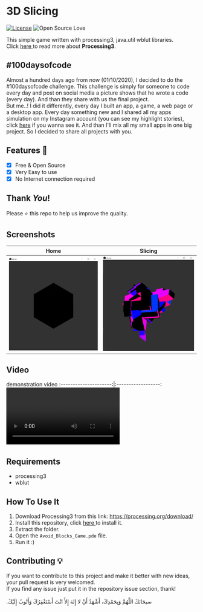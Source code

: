 # 3D Slicing
[![License](https://img.shields.io/badge/License-Apache%202.0-blue.svg)](LICENSE)
![Open Source Love](https://badges.frapsoft.com/os/v1/open-source.svg?v=102)

This simple game written with processing3, java.util wblut libraries.<br>
Click <a href="https://processing.org/"> here </a> to read more about **Processing3**.

## #100daysofcode
Almost a hundred days ago from now (01/10/2020), I decided to do the #100daysofcode challenge. This challenge is simply for someone to code every day and post on social media a picture shows that he wrote a code (every day). And than they share with us the final project.<br>
But me..! I did it differently, every day I built an app, a game, a web page or a desktop app. Every day something new and I shared all my apps simulation on my Instagram account (you can see my highlight stories), click <a href='https://instagram.com/medyanis_hiou'>here</a> if you wanna see it. And than I'll mix all my small apps in one big project. So I decided to share all projects with you.<br>

## Features :dart:
* [x] Free & Open Source
* [x] Very Easy to use
* [x] No Internet connection required

## Thank _You_!
Please :star: this repo to help us improve the quality.

## Screenshots
Home           | Slicing
:---------------------:|:------------------:
![screenshoot](screenshots/3ds2.png) | ![screenshoot](screenshots/3ds1.png) <br>

## Video
demonstration video
:---------------------:|:------------------:
![SC2 Video](screenshots/3dslicing.mp4)

## Requirements
* processing3
* wblut

## How To Use It
1. Download Processing3 from this link: https://processing.org/download/
2. Install this repository, click <a href="https://github.com/mohamedyanis/Avoid-Blocks-Game/archive/master.zip"> here </a> to install it.
3. Extract the folder.
4. Open the ```Avoid_Blocks_Game.pde``` file.
5. Run it :)


## Contributing 💡
If you want to contribute to this project and make it better with new ideas, your pull request is very welcomed.<br>
If you find any issue just put it in the repository issue section, thank!<br><br>
.سبحَانَكَ اللَّهُمَّ وَبِحَمْدِكَ، أَشْهَدُ أَنْ لا إِلهَ إِلأَ انْتَ أَسْتَغْفِرُكَ وَأَتْوبُ إِلَيْكَ
